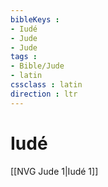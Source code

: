 ```yaml
---
bibleKeys : 
- Iudé
- Jude
- Jude
tags : 
- Bible/Jude
- latin
cssclass : latin
direction : ltr
---
```


# Iudé

[[NVG Jude 1|Iudé 1]]
